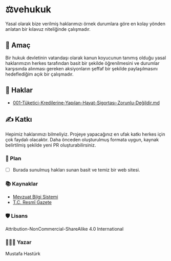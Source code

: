 # ⚖️vehukuk

Yasal olarak bize verilmiş haklarımızı örnek durumlara göre en kolay yönden anlatan bir kılavuz niteliğinde çalışmadır.

## 💬 Amaç
Bir hukuk devletinin vatandaşı olarak kanun koyucunun tanımış olduğu yasal haklarımızın herkes tarafından basit bir şekilde öğrenilmesini ve durumlar karşısında alınması gereken aksiyonların şeffaf bir şekilde paylaşılmasını hedeflediğim açık bir çalışmadır.

## 📜 Haklar
 - [001-Tüketici-Kredilerine-Yapılan-Hayat-Sigortası-Zorunlu-Değildir.md](Haklar/001-T%C3%BCketici-Kredilerine-Yap%C4%B1lan-Hayat-Sigortas%C4%B1-Zorunlu-De%C4%9Fildir.md)

## ✍️ Katkı
Hepimiz haklarımızı bilmeliyiz. Projeye yapacağınız en ufak katkı herkes için çok faydalı olacaktır. Daha önceden oluşturulmuş formata uygun, kaynak belirtilmiş şekilde yeni PR oluşturabilirsiniz.

### 🧭 Plan
 - [ ] Burada sunulmuş hakları sunan basit ve temiz bir web sitesi.

### 📚 Kaynaklar
 - [Mevzuat Bilgi Sistemi](https://www.mevzuat.gov.tr/)
 - [T.C. Resmî Gazete](https://www.resmigazete.gov.tr/)

### 🛡️ Lisans
Attribution-NonCommercial-ShareAlike 4.0 International

### 👨🏼‍💻 Yazar
Mustafa Hastürk
